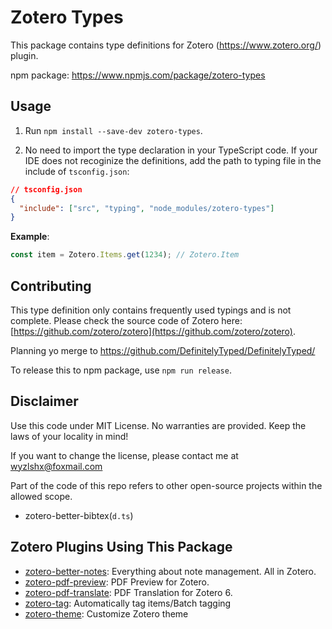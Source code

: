 # Zotero Types

This package contains type definitions for Zotero (https://www.zotero.org/) plugin.

npm package: https://www.npmjs.com/package/zotero-types

## Usage

1. Run `npm install --save-dev zotero-types`.

2. No need to import the type declaration in your TypeScript code. If your IDE does not recoginize the definitions, add the path to typing file in the include of `tsconfig.json`:

```json
// tsconfig.json
{
  "include": ["src", "typing", "node_modules/zotero-types"]
}
```

**Example**:

```ts
const item = Zotero.Items.get(1234); // Zotero.Item
```

## Contributing

This type definition only contains frequently used typings and is not complete. Please check the source code of Zotero here: [https://github.com/zotero/zotero](https://github.com/zotero/zotero).

Planning yo merge to https://github.com/DefinitelyTyped/DefinitelyTyped/

To release this to npm package, use `npm run release`.

## Disclaimer

Use this code under MIT License. No warranties are provided. Keep the laws of your locality in mind!

If you want to change the license, please contact me at wyzlshx@foxmail.com

Part of the code of this repo refers to other open-source projects within the allowed scope.

- zotero-better-bibtex(`d.ts`)

## Zotero Plugins Using This Package

- [zotero-better-notes](https://github.com/windingwind/zotero-better-notes): Everything about note management. All in Zotero.
- [zotero-pdf-preview](https://github.com/windingwind/zotero-pdf-preview): PDF Preview for Zotero.
- [zotero-pdf-translate](https://github.com/windingwind/zotero-pdf-translate): PDF Translation for Zotero 6.
- [zotero-tag](https://github.com/windingwind/zotero-tag): Automatically tag items/Batch tagging
- [zotero-theme](https://github.com/iShareStuff/ZoteroTheme): Customize Zotero theme
